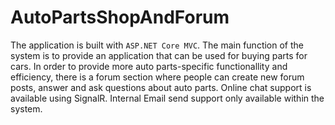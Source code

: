 # AutoPartsShopAndForum
The application is built with `ASP.NET Core MVC`. The main function of the system is to provide an application that can be used for buying parts for cars. In order to provide more auto parts-specific functionallity and efficiency, there is a forum section where people can create new forum posts, answer and ask questions about auto parts. Online chat support is available using SignalR. Internal Email send support only available within the system.
